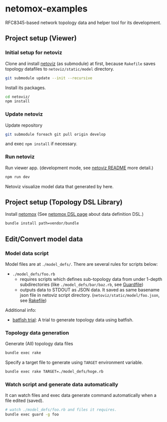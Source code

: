 # netomox-examples

RFC8345-based network topology data and helper tool for its development.

## Project setup (Viewer)

### Initial setup for netoviz

Clone and install [netoviz](https://github.com/corestate55/netoviz) (as submodule) at first,
because `Rakefile` saves topology datafiles to `netoviz/static/model` directory.

```bash
git submodule update --init --recursive
```

Install its packages.

```bash
cd netoviz/
npm install
```

### Update netoviz

Update repository
```bash
git submodule foreach git pull origin develop
```

and exec `npm install` if necessary.

### Run netoviz

Run viewer app.
(development mode, see [netoviz README](https://github.com/corestate55/netoviz) more detail.)

```bash
npm run dev
```

Netoviz visualize model data that generated by here.

## Project setup (Topology DSL Library)

Install [netomox](https://github.com/corestate55/netomox)
(See [netomox DSL page](https://github.com/corestate55/netomox/blob/develop/dsl.md) about data definition DSL.)

```bash
bundle install path=vendor/bundle
```

## Edit/Convert model data

### Model data script

Model files are at `./model_defs/`. 
There are several rules for scripts below:

* `./model_defs/foo.rb`
  * requires scripts which defines sub-topology data from under 1-depth subdirectories
    (like `./model_defs/bar/baz.rb`, see [Guardfile](./Guardfile))
  * outputs data to STDOUT as JSON data.
    It saved as same basename json file in netoviz script directory.
    (`netoviz/static/model/foo.json`, see [Rakefile](./Rakefile))

Additional info:

* [batfish trial](./model_defs/bf_trial.md): A trial to generate topology data using batfish.

### Topology data generation

Generate (All) topology data files

```bash
bundle exec rake
```

Specify a target file to generate using `TARGET` environment variable.

```bash
bundle exec rake TARGET=./model_defs/hoge.rb
```

### Watch script and generate data automatically

It can watch files and exec data generate command automatically when a file edited (saved).

```bash
# watch ./model_defs/foo.rb and files it requires.
bundle exec guard -g foo
```
